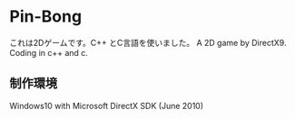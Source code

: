 # Pin-Bong
これは2Dゲームです。C++ とC言語を使いました。
A 2D game by DirectX9. Coding in c++ and c.
## 制作環境
Windows10 with Microsoft DirectX SDK (June 2010)

